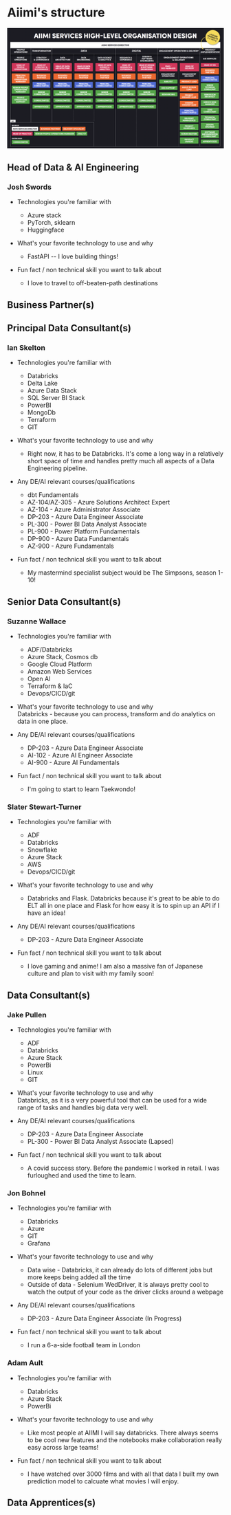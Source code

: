 # **Aiimi's structure**

![aiimi structure](../images/aiimiStructure.png)

## Head of Data & AI Engineering

### Josh Swords

* Technologies you're familiar with  
  * Azure stack
  * PyTorch, sklearn
  * Huggingface

* What's your favorite technology to use and why
  * FastAPI -- I love building things!

* Fun fact / non technical skill you want to talk about  
  * I love to travel to off-beaten-path destinations
 
  
## Business Partner(s)

## Principal Data Consultant(s)
### Ian Skelton

* Technologies you're familiar with  
  * Databricks
  * Delta Lake
  * Azure Data Stack
  * SQL Server BI Stack
  * PowerBI
  * MongoDb
  * Terraform
  * GIT

* What's your favorite technology to use and why
  * Right now, it has to be Databricks. It's come a long way in a relatively short space of time and handles pretty much all aspects of a Data Engineering pipeline. 

* Any DE/AI relevant courses/qualifications
  * dbt Fundamentals
  * AZ-104/AZ-305 - Azure Solutions Architect Expert
  * AZ-104 - Azure Administrator Associate
  * DP-203 - Azure Data Engineer Associate
  * PL-300 - Power BI Data Analyst Associate
  * PL-900 - Power Platform Fundamentals
  * DP-900 - Azure Data Fundamentals
  * AZ-900 - Azure Fundamentals

* Fun fact / non technical skill you want to talk about  
  * My mastermind specialist subject would be The Simpsons, season 1-10!

## Senior Data Consultant(s)

### Suzanne Wallace

* Technologies you're familiar with  
  * ADF/Databricks
  * Azure Stack, Cosmos db
  * Google Cloud Platform
  * Amazon Web Services
  * Open AI
  * Terraform & IaC
  * Devops/CICD/git
    
* What's your favorite technology to use and why  
    Databricks - because you can process, transform and do analytics on data in one place. 

* Any DE/AI relevant courses/qualifications  
  * DP-203 - Azure Data Engineer Associate
  * AI-102 - Azure AI Engineer Associate
  * AI-900 - Azure AI Fundamentals

* Fun fact / non technical skill you want to talk about  
  * I'm going to start to learn Taekwondo!


### Slater Stewart-Turner

* Technologies you're familiar with  
  * ADF
  * Databricks
  * Snowflake
  * Azure Stack
  * AWS
  * Devops/CICD/git
    
* What's your favorite technology to use and why  
    * Databricks and Flask. Databricks because it's great to be able to do ELT all in one place and Flask for how easy it is to spin up an API if I have an idea!

* Any DE/AI relevant courses/qualifications  
  * DP-203 - Azure Data Engineer Associate

* Fun fact / non technical skill you want to talk about  
  * I love gaming and anime! I am also a massive fan of Japanese culture and plan to visit with my family soon!

## Data Consultant(s)

### Jake Pullen

* Technologies you're familiar with  
  * ADF
  * Databricks
  * Azure Stack
  * PowerBi
  * Linux
  * GIT

* What's your favorite technology to use and why  
    Databricks, as it is a very powerful tool that can be used for a wide range of tasks and handles big data very well.

* Any DE/AI relevant courses/qualifications  
  * DP-203 - Azure Data Engineer Associate
  * PL-300 - Power BI Data Analyst Associate (Lapsed)

* Fun fact / non technical skill you want to talk about  
  * A covid success story. Before the pandemic I worked in retail. I was furloughed and used the time to learn.

### Jon Bohnel

* Technologies you're familiar with 
  * Databricks
  * Azure
  * GIT
  * Grafana

* What's your favorite technology to use and why 
  * Data wise - Databricks, it can already do lots of different jobs but more keeps being added all the time
  * Outside of data - Selenium WedDriver, it is always pretty cool to watch the output of your code as the driver clicks around a webpage

* Any DE/AI relevant courses/qualifications  
  * DP-203 - Azure Data Engineer Associate (In Progress)

* Fun fact / non technical skill you want to talk about  
  * I run a 6-a-side football team in London

### Adam Ault

* Technologies you're familiar with  
  * Databricks
  * Azure Stack
  * PowerBi


* What's your favorite technology to use and why  
  * Like most people at AIIMI I will say databricks. There always seems to be cool new features and the notebooks make collaboration really easy across large teams!

* Fun fact / non technical skill you want to talk about  
  * I have watched over 3000 films and with all that data I built my own prediction model to calcuate what movies I will enjoy. 

## Data Apprentices(s)
